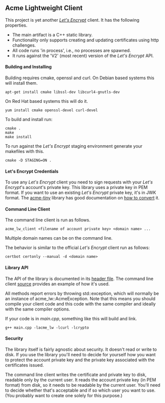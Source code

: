 ## Acme Lightweight Client

This project is yet another [_Let's Encrypt_](https://letsencrypt.org) client. It has the following properties.

* The main artifact is a C++ static library.
* Functionality only supports creating and updating certificates using http challenges.
* All code runs 'in process', i.e., no processes are spawned.
* It runs against the 'V2' (most recent) version of the _Let's Encrypt_ API.

#### Building and Installing

Building requires cmake, openssl and curl. On Debian based systems this will install them.

```
apt-get install cmake libssl-dev libcurl4-gnutls-dev
```

On Red Hat based systems this will do it.

```
yum install cmake openssl-devel curl-devel
```

To build and install run:

```
cmake .
make
make install
```

To run against the _Let's Encrypt_ staging environment generate your makefiles with this.

```
cmake -D STAGING=ON .
```

#### Let's Encrypt Credentials

To use any _Let's Encrypt_ client you need to sign requests with your _Let's Encrypt_'s account's private key.
This library uses a private key in PEM format. If you want to use an existing _Let's Encrypt_ private key, it's in JWK
format. The [acme-tiny](https://github.com/diafygi/acme-tiny) library has good documentation on
[how to convert](https://github.com/diafygi/acme-tiny#use-existing-lets-encrypt-key) it.

#### Command Line Client

The command line client is run as follows.

```
acme_lw_client <filename of account private key> <domain name> ...
```

Multiple domain names can be on the command line.

The behavior is similar to the official _Let's Encrypt_ client run as follows:

```
certbot certonly --manual -d <domain name>
```

#### Library API

The API of the library is documented in its [header file](lib/acme-lw.h). The command line client [source](main/main.cpp)
provides an example of how it's used.

All methods report errors by throwing std::exception, which will normally be an instance of acme_lw::AcmeException.
Note that this means you should compile your client code and this code with the same compiler and ideally with
the same compiler options.

If your code is in _main.cpp_, something like this will build and link.

```
g++ main.cpp -lacme_lw -lcurl -lcrypto
```

#### Security

The library itself is fairly agnostic about security. It doesn't read or write to disk. If you use the library
you'll need to decide for yourself how you want to protect the account private key and the private key
associated with the certificates issued.

The command line client writes the certificate and private key to disk, readable only by the current user. It
reads the account private key (in PEM format) from disk, so it needs to be readable by the current user.
You'll need to decide whether that's acceptable and if so which user you want to use. (You probably want to
create one solely for this purpose.)




